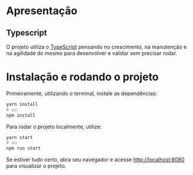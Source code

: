 # Apresentação


## Typescript
O projeto utiliza o [TypeScript](https://www.typescriptlang.org/) pensando no crescimento, na manutenção e na agilidade do mesmo para desenvolver e validar sem precisar rodar.

# Instalação e rodando o projeto

Primeiramente, utilizando o terminal, instale as dependências:

```bash
yarn install
# ou
npm install
```

Para rodar o projeto localmente, utilize:

```bash
yarn start
# ou
npm run start
```

Se estiver tudo certo, abra seu navegador e acesse [http://localhost:8080](http://localhost:8080) para visualizar o projeto.
